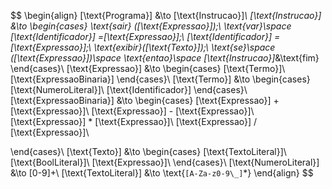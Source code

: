 $$
\begin{align}
[\text{Programa}] &\to [\text{Instrucao}]*\\
[\text{Instrucao}] &\to
\begin{cases}
    \text{sair} ([\text{Expressao}]);\\
    \text{var}\space [\text{Identificador}] =[\text{Expressao}];\\
    [\text{Identificador}] =[\text{Expressao}];\\
    \text{exibir}([\text{Texto}]);\\
    \text{se}\space ([\text{Expressao}])\space \text{entao}\space [\text{Instrucao}]*&\text{fim}
\end{cases}\\
[\text{Expressao}] &\to
\begin{cases}
    [\text{Termo}]\\
    [\text{ExpressaoBinaria}]
\end{cases}\\
[\text{Termo}] &\to
\begin{cases}
    [\text{NumeroLiteral}]\\
    [\text{Identificador}]
\end{cases}\\
[\text{ExpressaoBinaria}] &\to
\begin{cases}
    [\text{Expressao}] + [\text{Expressao}]\\
    [\text{Expressao}] - [\text{Expressao}]\\
    [\text{Expressao}] * [\text{Expressao}]\\
    [\text{Expressao}] / [\text{Expressao}]\\
    
\end{cases}\\
[\text{Texto}] &\to
\begin{cases}
    [\text{TextoLiteral}]\\
    [\text{BoolLiteral}]\\
    [\text{Expressao}]\\
\end{cases}\\
[\text{NumeroLiteral}] &\to [0-9]+\\
[\text{TextoLiteral}] &\to \text{``[A-Za-z0-9\_]``*}
\end{align}
$$

